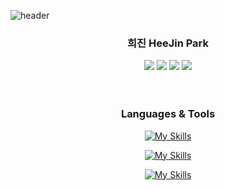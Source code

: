 ![header](https://capsule-render.vercel.app/api?type=waving&color=b6c9a5&height=100&section=header)


<div align=center>
  <h3>희진 HeeJin Park</h3>
</div>



<div align=center> 
  <a href="https://gmlwlsl.tistory.com/"><img src="https://img.shields.io/badge/Tistory-000000?style=flat&logo=Tistory&logoColor=white"/></a>
  <a href="https://gmlwlsl.notion.site/K-Software-Empowerment-BootCamp-Resume-458b3477a2ec4a75af1477852c88fdc2?pvs=74"><img src="https://img.shields.io/badge/Notion-AF8F6F?style=flat&logo=Notion&logoColor=white"/></a>
  <a href="https://www.linkedin.com/public-profile/settings?trk=d_flagship3_profile_self_view_public_profile"><img src="https://img.shields.io/badge/LinkedIn-3b5998?style=flat&logo=LinkedIn&logoColor=white" /></a>
  <a href="mailto:heejin094@kyonggi.ac.kr"><img src="https://img.shields.io/badge/Gmail-EA4335?style=flat&logo=Gmail&logoColor=white"/></a>
</div>

 <br>
 <br>

<div align=center>
  <h3>Languages & Tools</h3>

  
 [![My Skills](https://skillicons.dev/icons?i=java,c,py,html,css,js,react,vue,nodejs,express,androidstudio,flutter)](https://skillicons.dev)
 
 
 [![My Skills](https://skillicons.dev/icons?i=mysql,mongodb,linux,kali,aws,azure,docker,netlify)](https://skillicons.dev)


 [![My Skills](https://skillicons.dev/icons?i=notion,github)](https://skillicons.dev)

</div>
<!--
**gmlwlsdl/gmlwlsdl** is a ✨ _special_ ✨ repository because its `README.md` (this file) appears on your GitHub profile.

Here are some ideas to get you started:

- 🔭 I’m currently working on ...
- 🌱 I’m currently learning ...
- 👯 I’m looking to collaborate on ...
- 🤔 I’m looking for help with ...
- 💬 Ask me about ...
- 📫 How to reach me: ...
- 😄 Pronouns: ...
- ⚡ Fun fact: ...
-->
